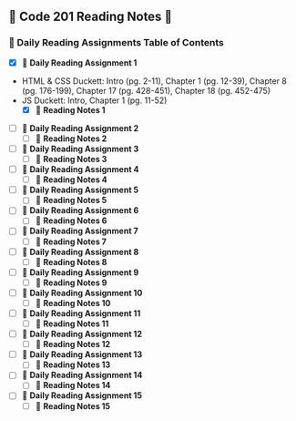 ## 📓 Code 201 Reading Notes 📓
### 📙 Daily Reading Assignments Table of Contents
 - [x] 📙 **Daily Reading Assignment 1**
  - HTML & CSS Duckett: Intro (pg. 2-11), Chapter 1 (pg. 12-39), Chapter 8 (pg. 176-199), 
             Chapter 17 (pg. 428-451), Chapter 18 (pg. 452-475)
  - JS Duckett: Intro, Chapter 1 (pg. 11-52)
    - [x] 📄 **Reading Notes 1**
 - [ ] 📙 **Daily Reading Assignment 2**
    - [ ] 📄 **Reading Notes 2** 
 - [ ] 📙 **Daily Reading Assignment 3**
    - [ ] 📄 **Reading Notes 3**
 - [ ] 📙 **Daily Reading Assignment 4**
    - [ ] 📄 **Reading Notes 4**
 - [ ] 📙 **Daily Reading Assignment 5**
    - [ ] 📄 **Reading Notes 5**
 - [ ] 📙 **Daily Reading Assignment 6**
    - [ ] 📄 **Reading Notes 6**
 - [ ] 📙 **Daily Reading Assignment 7**
    - [ ] 📄 **Reading Notes 7**
 - [ ] 📙 **Daily Reading Assignment 8**
    - [ ] 📄 **Reading Notes 8**
 - [ ] 📙 **Daily Reading Assignment 9**
    - [ ] 📄 **Reading Notes 9**
 - [ ] 📙 **Daily Reading Assignment 10**
    - [ ] 📄 **Reading Notes 10**
 - [ ] 📙 **Daily Reading Assignment 11**
    - [ ] 📄 **Reading Notes 11**
 - [ ] 📙 **Daily Reading Assignment 12**
    - [ ] 📄 **Reading Notes 12**
 - [ ] 📙 **Daily Reading Assignment 13**
    - [ ] 📄 **Reading Notes 13**
 - [ ] 📙 **Daily Reading Assignment 14**
    - [ ] 📄 **Reading Notes 14**
 - [ ] 📙 **Daily Reading Assignment 15**
    - [ ] 📄 **Reading Notes 15**
